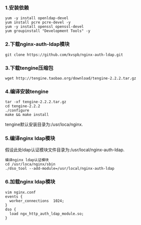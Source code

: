 ### 1.安装依赖
  ```
  yum -y install openldap-devel
  yum install pcre pcre-devel -y
  yum -y install openssl openssl-devel
  yum groupinstall "Development Tools" -y
  ```
### 2.下载nginx-auth-ldap模块
  ```
  git clone https://github.com/kvspb/nginx-auth-ldap.git
  ```
### 3.下载tengine压缩包
  ```
  wget http://tengine.taobao.org/download/tengine-2.2.2.tar.gz
  ```
### 4.编译安装tengine
  ```
  tar -xf tengine-2.2.2.tar.gz
  cd tengine-2.2.2
  ./configure
  make && make install
  ```
  tengine默认安装目录为:/usr/loca/nginx.
### 5.编译nginx ldap模块
  假设此处ldap认证模块文件目录为:/usr/local/nginx-auth-ldap.
  ```
  编译nginx ldap认证模块
  cd /usr/loca/nginx/sbin
  ./dso_tool --add-module=/usr/local/nginx-auth-ldap
  ```
### 6.加载nginx ldap模块
  ```
  vim nginx.conf
  events {
    worker_connections  1024;
  }
  dso {
    load ngx_http_auth_ldap_module.so;
  }
  ```
  
